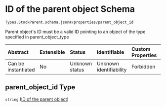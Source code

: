 # ID of the parent object Schema

```txt
Types.StockParent.schema.json#/properties/parent_object_id
```

Parent object's ID must be a valid ID pointing to an object of the type specified in parent_object_type

| Abstract            | Extensible | Status         | Identifiable            | Custom Properties | Additional Properties | Access Restrictions | Defined In                                                                           |
| :------------------ | :--------- | :------------- | :---------------------- | :---------------- | :-------------------- | :------------------ | :----------------------------------------------------------------------------------- |
| Can be instantiated | No         | Unknown status | Unknown identifiability | Forbidden         | Allowed               | none                | [StockParent.schema.json\*](../types/StockParent.schema.json "open original schema") |

## parent_object_id Type

`string` ([ID of the parent object](stockparent-properties-id-of-the-parent-object.md))
